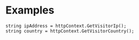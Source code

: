 # Examples

```
string ipAddress = httpContext.GetVisitorIp();
string country = httpContext.GetVisitorCountry();
```